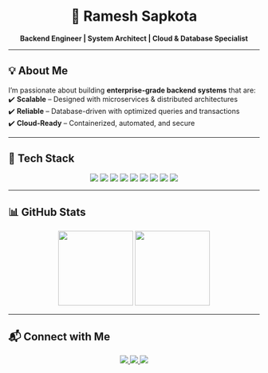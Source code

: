 <h1 align="center">👋 Ramesh Sapkota</h1>  
<p align="center">
  <b>Backend Engineer | System Architect | Cloud & Database Specialist</b>  
</p>  

---

## 💡 About Me  
I’m passionate about building **enterprise-grade backend systems** that are:  
✔️ **Scalable** – Designed with microservices & distributed architectures  
✔️ **Reliable** – Database-driven with optimized queries and transactions  
✔️ **Cloud-Ready** – Containerized, automated, and secure  

---

## 🚀 Tech Stack  
<p align="center">
  <img src="https://img.shields.io/badge/Java-007396?style=for-the-badge&logo=java&logoColor=white" />
  <img src="https://img.shields.io/badge/SpringBoot-6DB33F?style=for-the-badge&logo=springboot&logoColor=white" />
  <img src="https://img.shields.io/badge/Python-3776AB?style=for-the-badge&logo=python&logoColor=white" />
  <img src="https://img.shields.io/badge/PostgreSQL-316192?style=for-the-badge&logo=postgresql&logoColor=white" />
  <img src="https://img.shields.io/badge/MySQL-4479A1?style=for-the-badge&logo=mysql&logoColor=white" />
  <img src="https://img.shields.io/badge/MongoDB-4EA94B?style=for-the-badge&logo=mongodb&logoColor=white" />
  <img src="https://img.shields.io/badge/Docker-2496ED?style=for-the-badge&logo=docker&logoColor=white" />
  <img src="https://img.shields.io/badge/Kubernetes-326CE5?style=for-the-badge&logo=kubernetes&logoColor=white" />
  <img src="https://img.shields.io/badge/AWS-232F3E?style=for-the-badge&logo=amazonaws&logoColor=white" />
</p>  

---

## 📊 GitHub Stats  
<p align="center">
  <img src="https://github-readme-stats.vercel.app/api?username=rameshsapkota900&show_icons=true&theme=tokyonight&hide_border=true" height="150" />
  <img src="https://github-readme-streak-stats.herokuapp.com/?user=rameshsapkota900&theme=tokyonight&hide_border=true" height="150" />
</p>  

---

## 📬 Connect with Me  
<p align="center">
  <a href="https://www.linkedin.com/in/ramesh-sapkota-3aa24b329/">
    <img src="https://img.shields.io/badge/LinkedIn-0A66C2?style=for-the-badge&logo=linkedin&logoColor=white" />
  </a>
  <a href="https://github.com/rameshsapkota900">
    <img src="https://img.shields.io/badge/GitHub-181717?style=for-the-badge&logo=github&logoColor=white" />
  </a>
  <a href="mailto:rameshsapkota900@gmail.com">
    <img src="https://img.shields.io/badge/Email-D14836?style=for-the-badge&logo=gmail&logoColor=white" />
  </a>
</p>  

